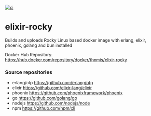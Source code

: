 [![ci](https://github.com/thomis/elixir-centos/actions/workflows/ci.yml/badge.svg)](https://github.com/thomis/elixir-centos/actions/workflows/ci.yml)

# elixir-rocky
Builds and uploads Rocky Linux based docker image with erlang, elixir, phoenix, golang and bun installed

Docker Hub Repository: https://hub.docker.com/repository/docker/thomis/elixir-rocky

### Source repositories
- erlang/otp https://github.com/erlang/otp
- elixir https://github.com/elixir-lang/elixir
- phoenix https://github.com/phoenixframework/phoenix
- go https://github.com/golang/go
- nodejs https://github.com/nodejs/node
- npm https://github.com/npm/cli
